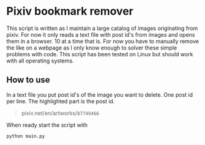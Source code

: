 # Pixiv bookmark remover
This script is written as I maintain a large catalog of images originating from pixiv. For now it only reads a text file with post id's from images and opens them in a browser. 10 at a time that is.
For now you have to manually remove the like on a webpage as I only know enough to solver these simple problems with code.
This script has been tested on Linux but should work with all operating systems.
## How to use
In a text file you put post id's of the image you want to delete. One post id per line.
The highlighted part is the post id.
> pixiv.net/en/artworks/`87749466`

When ready start the script with
```
python main.py
```
